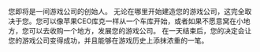 您即将是一间游戏公司的创始人。 无论在哪里开始建造您的游戏公司，这完全取决于您。您可以像苹果CEO库克一样从一个车库开始，或者如果不愿意窝在小地方，您可以去收购一个地方，发展您的游戏公司。 在一天结束后，您的决定会让您的游戏公司变得成功，并且能够在游戏历史上添抹浓重的一笔。
